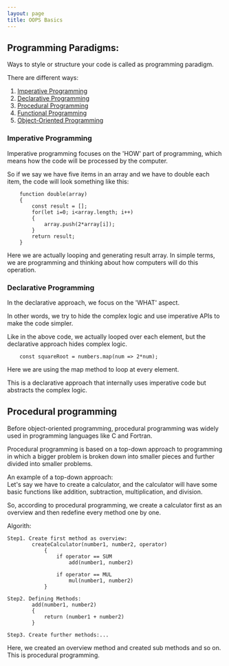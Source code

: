 ```yaml
---
layout: page
title: OOPS Basics
---
```


## Programming Paradigms:
Ways to style or structure your code is called as programming paradigm.  

There are different ways:  
1. [Imperative Programming]()
2. [Declarative Programming]()
3. [Procedural Programming]()
4. [Functional Programming]()
5. [Object-Oriented Programming]()

### Imperative Programming
Imperative programming focuses on the 'HOW' part of programming, which means how the code will be processed by the computer.  

So if we say we have five items in an array and we have to double each item, the code will look something like this:
```
    function double(array)
    {
        const result = [];
        for(let i=0; i<array.length; i++)
        {
            array.push(2*array[i]);
        }
        return result;
    }
```
Here we are actually looping and generating result array. In simple terms, we are programming and thinking about how computers will do this operation.

### Declarative Programming 
In the declarative approach, we focus on the 'WHAT' aspect.  

In other words, we try to hide the complex logic and use imperative APIs to make the code simpler.  

Like in the above code, we actually looped over each element, but the declarative approach hides complex logic.  

```
    const squareRoot = numbers.map(num => 2*num);
```
Here we are using the map method to loop at every element.  

This is a declarative approach that internally uses imperative code but abstracts the complex logic. 
## Procedural programming  
Before object-oriented programming, procedural programming was widely used in programming languages like C and Fortran.  

Procedural programming is based on a top-down approach to programming in which a bigger problem is broken down into smaller pieces and further divided into smaller problems.  

An example of a top-down approach:  
Let's say we have to create a calculator, and the calculator will have some basic functions like addition, subtraction, multiplication, and division.  

So, according to procedural programming, we create a calculator first as an overview and then redefine every method one by one.  

Algorith:
```
Step1. Create first method as overview:
        createCalculator(number1, number2, operator)
            {
                if operator == SUM 
                    add(number1, number2)

                if operator == MUL
                    mul(number1, number2)
            }

Step2. Defining Methods:
        add(number1, number2)
        {
            return (number1 + number2)
        }

Step3. Create further methods:...
```
Here, we created an overview method and created sub methods and so on. This is procedural programming.
